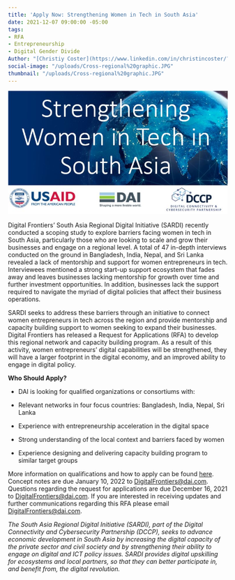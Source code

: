 ```yaml
---
title: 'Apply Now: Strengthening Women in Tech in South Asia'
date: 2021-12-07 09:00:00 -05:00
tags:
- RFA
- Entrepreneurship
- Digital Gender Divide
Author: "[Christiy Coster](https://www.linkedin.com/in/christincoster/?miniProfileUrn=urn%3Ali%3Afs_miniProfile%3AACoAAAWjkJMBLKaNY7vSK-d8PL5EENwXMpPvobs)"
social-image: "/uploads/Cross-regional%20graphic.JPG"
thumbnail: "/uploads/Cross-regional%20graphic.JPG"
---
```


![Cross-regional graphic.JPG](/uploads/Cross-regional%20graphic.JPG)

Digital Frontiers’ South Asia Regional Digital Initiative (SARDI) recently conducted a scoping study to explore barriers facing women in tech in South Asia, particularly those who are looking to scale and grow their businesses and engage on a regional level. A total of 47 in-depth interviews conducted on the ground in Bangladesh, India, Nepal, and Sri Lanka revealed a lack of mentorship and support for women entrepreneurs in tech. Interviewees mentioned a strong start-up support ecosystem that fades away and leaves businesses lacking mentorship for growth over time and further investment opportunities. In addition, businesses lack the support required to navigate the myriad of digital policies that affect their business operations.

SARDI seeks to address these barriers through an initiative to connect women entrepreneurs in tech across the region and provide mentorship and capacity building support to women seeking to expand their businesses. Digital Frontiers has released a Request for Applications (RFA) to develop this regional network and capacity building program. As a result of this activity, women entrepreneurs’ digital capabilities will be strengthened, they will have a larger footprint in the digital economy, and an improved ability to engage in digital policy.

<!--more-->

**Who Should Apply?**

* DAI is looking for qualified organizations or consortiums with:

* Relevant networks in four focus countries: Bangladesh, India, Nepal, Sri Lanka

* Experience with entrepreneurship acceleration in the digital space

* Strong understanding of the local context and barriers faced by women

* Experience designing and delivering capacity building program to similar target groups

More information on qualifications and how to apply can be found [here](https://drive.google.com/file/d/1ZeF0KeESNYh5qoH_3n5aIEj8zf1YvAc3/view). Concept notes are due January 10, 2022 to DigitalFrontiers@dai.com. Questions regarding the request for applications are due December 16, 2021 to DigitalFrontiers@dai.com. If you are interested in receiving updates and further communications regarding this RFA please email DigitalFrontiers@dai.com.

*The South Asia Regional Digital Initiative (SARDI), part of the Digital Connectivity and Cybersecurity Partnership (DCCP), seeks to advance economic development in South Asia by increasing the digital capacity of the private sector and civil society and by strengthening their ability to engage on digital and ICT policy issues. SARDI provides digital upskilling for ecosystems and local partners, so that they can better participate in, and benefit from, the digital revolution.*